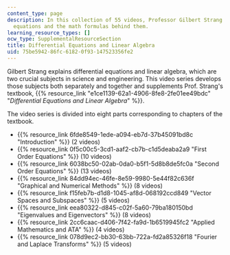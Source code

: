 ```yaml
---
content_type: page
description: In this collection of 55 videos, Professor Gilbert Strang explores differential
  equations and the math formulas behind them.
learning_resource_types: []
ocw_type: SupplementalResourceSection
title: Differential Equations and Linear Algebra
uid: 75be5942-86fc-6182-0f93-147523356fe2
---
```

Gilbert Strang explains differential equations and linear algebra, which are two crucial subjects in science and engineering. This video series develops those subjects both separately and together and supplements Prof. Strang's textbook, {{% resource_link "e1ce1139-62a1-4906-8fe8-2fe01ee49bdc" "_Differential Equations and Linear Algebra_" %}}.

The video series is divided into eight parts corresponding to chapters of the textbook.

- {{% resource_link 6fde8549-1ede-a094-eb7d-37b45091bd8c "Introduction" %}} (2 videos)
- {{% resource_link 0f5c00c5-3cd1-aaf2-cb7b-c1d5deaba2a9 "First Order Equations" %}} (10 videos)
- {{% resource_link 6038bc50-02ab-0da0-b5f1-5d8b8de5fc0a "Second Order Equations" %}} (13 videos)
- {{% resource_link 84dd94ec-46fe-8e59-9980-5e44f82c636f "Graphical and Numerical Methods" %}} (8 videos)
- {{% resource_link f15feb7b-d1d8-1045-af8d-068192ccd849 "Vector Spaces and Subspaces" %}} (5 videos)
- {{% resource_link eea80322-d845-c02f-5a60-79ba180150bd "Eigenvalues and Eigenvectors" %}} (8 videos)
- {{% resource_link 2cc6caac-d406-7f42-fa9d-1b6519945fc2 "Applied Mathematics and ATA" %}} (4 videos)
- {{% resource_link 078d9ec2-bb30-63bb-722a-fd2a85326f18 "Fourier and Laplace Transforms" %}} (5 videos)